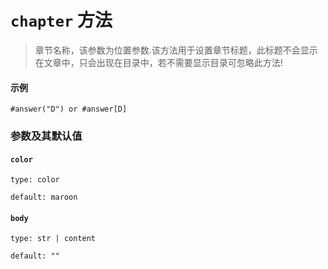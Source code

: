 # `chapter` 方法
>章节名称，该参数为位置参数.该方法用于设置章节标题，此标题不会显示在文章中，只会出现在目录中，若不需要显示目录可忽略此方法!

#### 示例
```typst
#answer("D") or #answer[D]
```

### 参数及其默认值

#### `color`
`type: color`

`default: maroon`

#### `body`
`type: str | content`

`default: ""`

